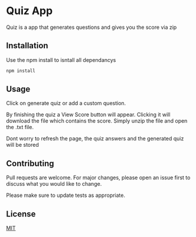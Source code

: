 # Quiz App

Quiz is a app that generates questions and gives you the score via zip

## Installation

Use the npm install to isntall all dependancys

```bash
npm install
```

## Usage
Click on generate quiz or add a custom question.

By finishing the quiz a View Score button will appear. Clicking it will download the file which contains the score.
Simply unzip the file and open the .txt file.

Dont worry to refresh the page, the quiz answers and the generated quiz will be stored
## Contributing

Pull requests are welcome. For major changes, please open an issue first
to discuss what you would like to change.

Please make sure to update tests as appropriate.

## License

[MIT](https://choosealicense.com/licenses/mit/)